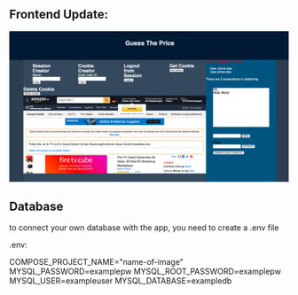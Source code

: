 ## Frontend Update:
![frontend.png](frontend.png "frontend.png")


## Database
to connect your own database with the app, you need to create a .env file

.env:

COMPOSE_PROJECT_NAME="name-of-image"
MYSQL_PASSWORD=examplepw
MYSQL_ROOT_PASSWORD=examplepw
MYSQL_USER=exampleuser
MYSQL_DATABASE=exampledb
